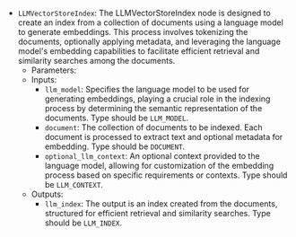 - `LLMVectorStoreIndex`: The LLMVectorStoreIndex node is designed to create an index from a collection of documents using a language model to generate embeddings. This process involves tokenizing the documents, optionally applying metadata, and leveraging the language model's embedding capabilities to facilitate efficient retrieval and similarity searches among the documents.
    - Parameters:
    - Inputs:
        - `llm_model`: Specifies the language model to be used for generating embeddings, playing a crucial role in the indexing process by determining the semantic representation of the documents. Type should be `LLM_MODEL`.
        - `document`: The collection of documents to be indexed. Each document is processed to extract text and optional metadata for embedding. Type should be `DOCUMENT`.
        - `optional_llm_context`: An optional context provided to the language model, allowing for customization of the embedding process based on specific requirements or contexts. Type should be `LLM_CONTEXT`.
    - Outputs:
        - `llm_index`: The output is an index created from the documents, structured for efficient retrieval and similarity searches. Type should be `LLM_INDEX`.
